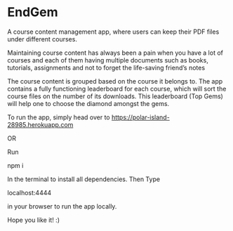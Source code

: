 # EndGem

A course content management app, where users can keep their PDF files under different courses. 

Maintaining course content has always been a pain when you have a lot of courses and each of them having multiple documents such as books, tutorials, assignments and not to forget the life-saving friend’s notes

The course content is grouped based on the course it belongs to. The app contains a fully functioning leaderboard for each course, which will sort the course files on the number of its downloads. This leaderboard (Top Gems) will help one to choose the diamond amongst the gems.

To run the app, simply head over to https://polar-island-28985.herokuapp.com 

OR

Run

npm i

In the terminal to install all dependencies. Then Type

localhost:4444

in your browser to run the app locally.

Hope you like it! :)
